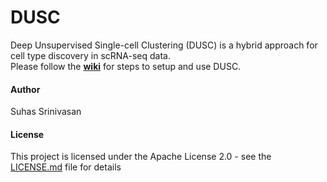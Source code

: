 # DUSC
Deep Unsupervised Single-cell Clustering (DUSC) is a hybrid approach for cell type discovery in scRNA-seq data.   
Please follow the [**wiki**](https://github.com/KorkinLab/DUSC/wiki) for steps to setup and use DUSC.

#### Author
Suhas Srinivasan

#### License
This project is licensed under the Apache License 2.0 - see the [LICENSE.md](LICENSE.md) file for details

